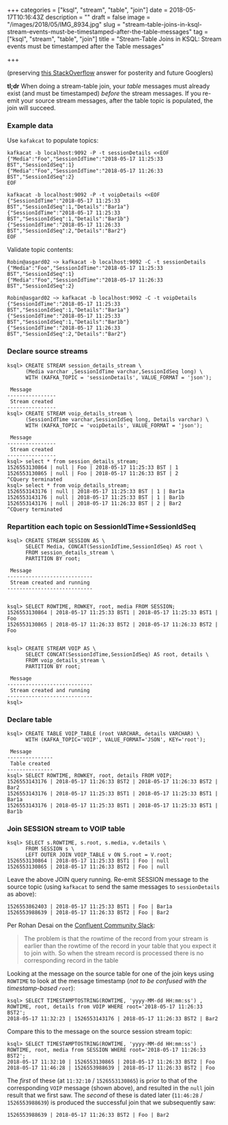 +++
categories = ["ksql", "stream", "table", "join"]
date = 2018-05-17T10:16:43Z
description = ""
draft = false
image = "/images/2018/05/IMG_8934.jpg"
slug = "stream-table-joins-in-ksql-stream-events-must-be-timestamped-after-the-table-messages"
tag = ["ksql", "stream", "table", "join"]
title = "Stream-Table Joins in KSQL: Stream events must be timestamped after the Table messages"

+++

(preserving [this StackOverflow](https://stackoverflow.com/questions/50371518/kafka-ksql-simple-join-does-not-work/50390022#50390022) answer for posterity and future Googlers)

**tl;dr** When doing a stream-table join, your *table* messages must already exist (and must be timestamped) _before_ the stream messages. If you re-emit your source stream messages, after the table topic is populated, the join will succeed.

### Example data

Use `kafakcat` to populate topics:

    kafkacat -b localhost:9092 -P -t sessionDetails <<EOF
    {"Media":"Foo","SessionIdTime":"2018-05-17 11:25:33 BST","SessionIdSeq":1}
    {"Media":"Foo","SessionIdTime":"2018-05-17 11:26:33 BST","SessionIdSeq":2}
    EOF

    kafkacat -b localhost:9092 -P -t voipDetails <<EOF
    {"SessionIdTime":"2018-05-17 11:25:33 BST","SessionIdSeq":1,"Details":"Bar1a"}
    {"SessionIdTime":"2018-05-17 11:25:33 BST","SessionIdSeq":1,"Details":"Bar1b"}
    {"SessionIdTime":"2018-05-17 11:26:33 BST","SessionIdSeq":2,"Details":"Bar2"}
    EOF

Validate topic contents:

    Robin@asgard02 ~> kafkacat -b localhost:9092 -C -t sessionDetails
    {"Media":"Foo","SessionIdTime":"2018-05-17 11:25:33 BST","SessionIdSeq":1}
    {"Media":"Foo","SessionIdTime":"2018-05-17 11:26:33 BST","SessionIdSeq":2}

    Robin@asgard02 ~> kafkacat -b localhost:9092 -C -t voipDetails
    {"SessionIdTime":"2018-05-17 11:25:33 BST","SessionIdSeq":1,"Details":"Bar1a"}
    {"SessionIdTime":"2018-05-17 11:25:33 BST","SessionIdSeq":1,"Details":"Bar1b"}
    {"SessionIdTime":"2018-05-17 11:26:33 BST","SessionIdSeq":2,"Details":"Bar2"}


### Declare source streams

    ksql> CREATE STREAM session_details_stream \
          (Media varchar ,SessionIdTime varchar,SessionIdSeq long) \
          WITH (KAFKA_TOPIC = 'sessionDetails', VALUE_FORMAT = 'json');

     Message
    ----------------
     Stream created
    ----------------
    ksql> CREATE STREAM voip_details_stream \
          (SessionIdTime varchar,SessionIdSeq long, Details varchar) \
          WITH (KAFKA_TOPIC = 'voipDetails', VALUE_FORMAT = 'json');

     Message
    ----------------
     Stream created
    ----------------
    ksql> select * from session_details_stream;
    1526553130864 | null | Foo | 2018-05-17 11:25:33 BST | 1
    1526553130865 | null | Foo | 2018-05-17 11:26:33 BST | 2
    ^CQuery terminated
    ksql> select * from voip_details_stream;
    1526553143176 | null | 2018-05-17 11:25:33 BST | 1 | Bar1a
    1526553143176 | null | 2018-05-17 11:25:33 BST | 1 | Bar1b
    1526553143176 | null | 2018-05-17 11:26:33 BST | 2 | Bar2
    ^CQuery terminated

### Repartition each topic on SessionIdTime+SessionIdSeq

    ksql> CREATE STREAM SESSION AS \
          SELECT Media, CONCAT(SessionIdTime,SessionIdSeq) AS root \
          FROM session_details_stream \
          PARTITION BY root;

     Message
    ----------------------------
     Stream created and running
    ----------------------------


    ksql> SELECT ROWTIME, ROWKEY, root, media FROM SESSION;
    1526553130864 | 2018-05-17 11:25:33 BST1 | 2018-05-17 11:25:33 BST1 | Foo
    1526553130865 | 2018-05-17 11:26:33 BST2 | 2018-05-17 11:26:33 BST2 | Foo


    ksql> CREATE STREAM VOIP AS \
          SELECT CONCAT(SessionIdTime,SessionIdSeq) AS root, details \
          FROM voip_details_stream \
          PARTITION BY root;

     Message
    ----------------------------
     Stream created and running
    ----------------------------
    ksql>

### Declare table

    ksql> CREATE TABLE VOIP_TABLE (root VARCHAR, details VARCHAR) \
          WITH (KAFKA_TOPIC='VOIP', VALUE_FORMAT='JSON', KEY='root');

     Message
    ---------------
     Table created
    ---------------
    ksql> SELECT ROWTIME, ROWKEY, root, details FROM VOIP;
    1526553143176 | 2018-05-17 11:26:33 BST2 | 2018-05-17 11:26:33 BST2 | Bar2
    1526553143176 | 2018-05-17 11:25:33 BST1 | 2018-05-17 11:25:33 BST1 | Bar1a
    1526553143176 | 2018-05-17 11:25:33 BST1 | 2018-05-17 11:25:33 BST1 | Bar1b

### Join SESSION stream to VOIP table

    ksql> SELECT s.ROWTIME, s.root, s.media, v.details \
          FROM SESSION s \
          LEFT OUTER JOIN VOIP_TABLE v ON S.root = V.root;
    1526553130864 | 2018-05-17 11:25:33 BST1 | Foo | null
    1526553130865 | 2018-05-17 11:26:33 BST2 | Foo | null

Leave the above JOIN query running. Re-emit SESSION message to the source topic (using `kafkacat` to send the same messages to `sessionDetails` as above):

    1526553862403 | 2018-05-17 11:25:33 BST1 | Foo | Bar1a
    1526553988639 | 2018-05-17 11:26:33 BST2 | Foo | Bar2

Per Rohan Desai on the [Confluent Community Slack](https://slackpass.io/confluentcommunity):

> The problem is that the rowtime of the record from your stream is earlier than the rowtime of the record in your table that you expect it to join with. So when the stream record is processed there is no corresponding record in the table

Looking at the message on the source table for one of the join keys using `ROWTIME` to look at the message timestamp (_not to be confused with the timestamp-based `root`_):

    ksql> SELECT TIMESTAMPTOSTRING(ROWTIME, 'yyyy-MM-dd HH:mm:ss') , ROWTIME, root, details from VOIP WHERE root='2018-05-17 11:26:33 BST2';
    2018-05-17 11:32:23 | 1526553143176 | 2018-05-17 11:26:33 BST2 | Bar2

Compare this to the message on the source session stream topic:

    ksql> SELECT TIMESTAMPTOSTRING(ROWTIME, 'yyyy-MM-dd HH:mm:ss') , ROWTIME, root, media from SESSION WHERE root='2018-05-17 11:26:33 BST2';
    2018-05-17 11:32:10 | 1526553130865 | 2018-05-17 11:26:33 BST2 | Foo
    2018-05-17 11:46:28 | 1526553988639 | 2018-05-17 11:26:33 BST2 | Foo

The *first* of these (at `11:32:10` / `1526553130865`) is prior to that of the corresponding `VOIP` message (shown above), and resulted in the `null` join result that we first saw. The *second* of these is dated later (`11:46:28` / `1526553988639`) is produced the successful join that we subsequently saw:

    1526553988639 | 2018-05-17 11:26:33 BST2 | Foo | Bar2
